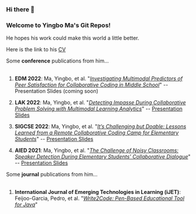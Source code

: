 ### Hi there 👋

<!--
**yingbo-ma/yingbo-ma** is a ✨ _special_ ✨ repository because its `README.md` (this file) appears on your GitHub profile.

Here are some ideas to get you started:

- 🔭 I’m currently working on ...
- 🌱 I’m currently learning ...
- 👯 I’m looking to collaborate on ...
- 🤔 I’m looking for help with ...
- 💬 Ask me about ...
- 📫 How to reach me: ...
- 😄 Pronouns: ...
- ⚡ Fun fact: ...
-->

<h3>Welcome to Yingbo Ma's Git Repos!</h3>
<p>He hopes his work could make this world a little better.</p>

Here is the link to his [CV](https://drive.google.com/file/d/1UxPaC2DrbtzqFqmNhsg8jq856vL6oc3q/view?usp=sharing)

Some **conference** publications from him... <br /> <br />
1. **EDM 2022**: Ma, Yingbo, et al. "*[Investigating Multimodal Predictors of Peer Satisfaction for Collaborative Coding in Middle School]()*" -- Presentation Slides (coming soon)

2. **LAK 2022**: Ma, Yingbo, et al. "*[Detecting Impasse During Collaborative Problem Solving with Multimodal Learning Analytics](https://dl.acm.org/doi/abs/10.1145/3506860.3506865)*" -- [Presentation Slides](https://drive.google.com/file/d/1Uf0sbgPHCBubvKTnteW9igOsdJukxjEa/view?usp=sharing)

3. **SIGCSE 2022**: Ma, Yingbo, et al. "*[It’s Challenging but Doable: Lessons Learned from a Remote Collaborative Coding Camp for Elementary Students](https://dl.acm.org/doi/10.1145/3478431.3499327)*" -- [Presentation Slides](https://drive.google.com/file/d/18ub3bT1-hompuR1AUUeZWDNB7GQAPAuR/view?usp=sharing)

4. **AIED 2021**: Ma, Yingbo, et al. "*[The Challenge of Noisy Classrooms: Speaker Detection During Elementary Students’ Collaborative Dialogue](https://link.springer.com/chapter/10.1007/978-3-030-78292-4_22)*" -- [Presentation Slides](https://drive.google.com/file/d/17ilvk-id76dos8SIWnps61NfqVI5G4vp/view?usp=sharing)

Some **journal** publications from him... <br /> <br />
1. **International Journal of Emerging Technologies in Learning (iJET)**: Feijoo-Garcia, Pedro, et al. "*[Write2Code: Pen-Based Educational Tool for Java](https://www.learntechlib.org/p/219020/)*"